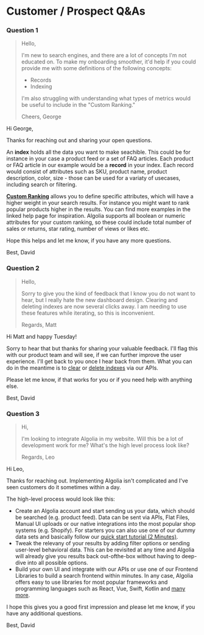 # Customer / Prospect Q&As
### Question 1


>Hello,
>
>I'm new to search engines, and there are a lot of concepts I'm not educated on. To make my onboarding smoother, it'd help if you could provide me with some definitions of the following concepts:
>
> * Records
> * Indexing
>
>I'm also struggling with understanding what types of metrics would be useful to include in the "Custom Ranking."
>
>Cheers, George

Hi George,

Thanks for reaching out and sharing your open questions. 

An **index** holds all the data you want to make seachible. This could be for instance in your case a product feed or a set of FAQ articles.
Each product or FAQ article in our example would be a **record** in your index. Each record would consist of attributes such as SKU, product name, product description, color, size - those can be used for a variaty of usecases, including search or filtering.

[**Custom Ranking**](https://www.algolia.com/doc/guides/managing-results/must-do/custom-ranking/#custom-ranking) allows you to define specific attributes, which will have a higher weight in your search results. For instance you might want to rank popular products higher in the results. You can find more examples in the linked help page for inspiration. Algolia supports all boolean or numeric attributes for your custom ranking, so these could include total number of sales or returns, star rating, number of views or likes etc.

Hope this helps and let me know, if you have any more questions.

Best,
David

### Question 2

>Hello,
>
>Sorry to give you the kind of feedback that I know you do not want to hear, but I really hate the new dashboard design. Clearing and deleting indexes are now several clicks away. I am needing to use these features while iterating, so this is inconvenient.
>
>Regards, Matt

Hi Matt and happy Tuesday!

Sorry to hear that but thanks for sharing your valuable feedback. I'll flag this with our product team and will see, if we can further improve the user experience. I'll get back to you once I hear back from them. What you can do in the meantime is to [clear](https://www.algolia.com/doc/api-reference/api-methods/clear-objects/) or [delete indexes](https://www.algolia.com/doc/guides/sending-and-managing-data/manage-indices-and-apps/manage-indices/how-to/delete-indices/#delete-indices-with-the-api) via our APIs. 

Please let me know, if that works for you or if you need help with anything else.

Best,
David

### Question 3

>Hi,
>
>I'm looking to integrate Algolia in my website. Will this be a lot of development work for me? What's the high level process look like?
>
>Regards, Leo


Hi Leo,

Thanks for reaching out. Implementing Algolia isn't complicated and I've seen customers do it sometimes within a day.

The high-level process would look like this:

* Create an Algolia account and start sending us your data, which should be searched (e.g. product feed). Data can be sent via APIs, Flat Files, Manual UI uploads or our native integrations into the most popular shop systems (e.g. Shopify). For starters you can also use one of our dummy data sets and basically follow our [quick start tutorial (2 Minutes)](https://www.algolia.com/doc/guides/getting-started/quick-start/).
* Tweak the relevany of your results by adding filter options or sending user-level behavioral data. This can be revisited at any time and Algolia will already give you results back out-ofthe-box without having to deep-dive into all possible options.
* Build your own UI and integrate with our APIs or use one of our Frontend Libraries to build a search frontend within minutes. In any case, Algolia offers easy to use libraries for most popular frameworks and programming languages such as React, Vue, Swift, Kotlin and [many more](https://www.algolia.com/doc).

I hope this gives you a good first impression and please let me know, if you have any additional questions.

Best,
David
